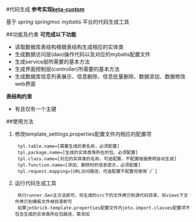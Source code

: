 #代码生成
**参考实现[keta-custom](mailto:ketayao@gmail.com)**

基于 *spring springmvc mybatis* 平台的代码生成工具

##功能及约束
**可完成以下功能**

* 读取数据库表结构根据表结构生成相应的实体类
* 生成数据访问层(dao)操作代码以及对应的mybatis配置文件
* 生成service层所需要的基本方法
* 生成界面控制层(controller)所需要的基本方法
* 生成数据库信息列表展示、信息删除、信息批量删除、数据添加、数据修改web界面

**表结构约束**

* 有且仅有一个主键

##使用方法
1. 修改template_settings.properties配置文件内相应的配置项


		tpl.table.name=[需要生成的表名称，必须配置]
		tpl.package.name=[生成的实体类等所在的包，必须配置]
		tpl.class.name=[对应的实体类的名称，可选配置，不配置根据表明自动生成]
		tpl.function.name=[添加、删除时的信息提示，必须配置]
		tpl.request.mapping=[URL访问路径，可选配置不配置将使用`/`]

2. 运行代码生成工具


		执行runner.Gen主方法即可，将生成的src下的文件拷贝到源代码目录，将views下文件拷贝到模板文件根目录即可
		如果jetbrick-template.properties配置文件内jetx.import.classes配置项不包含生成的实体类所在包路径，需添加
